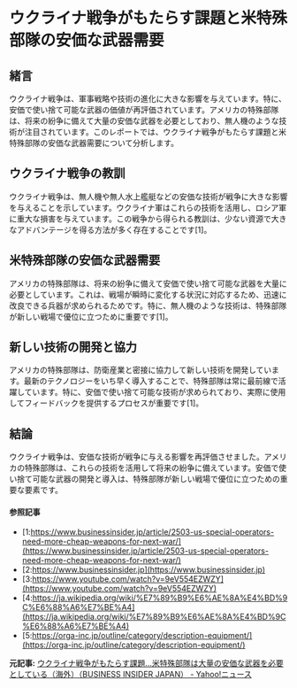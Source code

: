 # ウクライナ戦争がもたらす課題と米特殊部隊の安価な武器需要

## 緒言

ウクライナ戦争は、軍事戦略や技術の進化に大きな影響を与えています。特に、安価で使い捨て可能な武器の価値が再評価されています。アメリカの特殊部隊は、将来の紛争に備えて大量の安価な武器を必要としており、無人機のような技術が注目されています。このレポートでは、ウクライナ戦争がもたらす課題と米特殊部隊の安価な武器需要について分析します。

## ウクライナ戦争の教訓

ウクライナ戦争は、無人機や無人水上艦艇などの安価な技術が戦争に大きな影響を与えることを示しています。ウクライナ軍はこれらの技術を活用し、ロシア軍に重大な損害を与えています。この戦争から得られる教訓は、少ない資源で大きなアドバンテージを得る方法が多く存在することです[1]。

## 米特殊部隊の安価な武器需要

アメリカの特殊部隊は、将来の紛争に備えて安価で使い捨て可能な武器を大量に必要としています。これは、戦場が瞬時に変化する状況に対応するため、迅速に改良できる兵器が求められるためです。特に、無人機のような技術は、特殊部隊が新しい戦場で優位に立つために重要です[1]。

## 新しい技術の開発と協力

アメリカの特殊部隊は、防衛産業と密接に協力して新しい技術を開発しています。最新のテクノロジーをいち早く導入することで、特殊部隊は常に最前線で活躍しています。特に、安価で使い捨て可能な技術が求められており、実際に使用してフィードバックを提供するプロセスが重要です[1]。

## 結論

ウクライナ戦争は、安価な技術が戦争に与える影響を再評価させました。アメリカの特殊部隊は、これらの技術を活用して将来の紛争に備えています。安価で使い捨て可能な武器の開発と導入は、特殊部隊が新しい戦場で優位に立つための重要な要素です。

#### 参照記事
- [1:https://www.businessinsider.jp/article/2503-us-special-operators-need-more-cheap-weapons-for-next-war/](https://www.businessinsider.jp/article/2503-us-special-operators-need-more-cheap-weapons-for-next-war/)
- [2:https://www.businessinsider.jp](https://www.businessinsider.jp)
- [3:https://www.youtube.com/watch?v=9eV554EZWZY](https://www.youtube.com/watch?v=9eV554EZWZY)
- [4:https://ja.wikipedia.org/wiki/%E7%89%B9%E6%AE%8A%E4%BD%9C%E6%88%A6%E7%BE%A4](https://ja.wikipedia.org/wiki/%E7%89%B9%E6%AE%8A%E4%BD%9C%E6%88%A6%E7%BE%A4)
- [5:https://orga-inc.jp/outline/category/description-equipment/](https://orga-inc.jp/outline/category/description-equipment/)


**元記事:** [ウクライナ戦争がもたらす課題…米特殊部隊は大量の安価な武器を必要としている（海外）（BUSINESS INSIDER JAPAN） - Yahoo!ニュース](https://news.yahoo.co.jp/articles/6719b91ad622f2d9205f7f82eefabe813246cafa?source=rss)